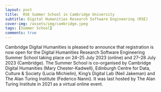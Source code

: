 ```yaml
---
layout: post
title:  RSE Summer School in Cambridge University
subtitle: Digital Humanities Research Software Engineering (RSE)
cover-img: /assets/img/cambridge.jpeg
tags: [Summer School]
comments: true
---
```


Cambridge Digital Humanities is pleased to announce that registration is now open for the Digital Humanities Research Software Engineering Summer School taking place on 24–25 July 2023 (online) and 27–28 July 2023 (Cambridge). The Summer School is co-organised by Cambridge Digital Humanities (Mary Chester-Kadwell), Edinburgh Centre for Data, Culture & Society (Lucia Michielin), King’s Digital Lab (Neil Jakeman) and The Alan Turing Institute (Federico Nanni). It was last hosted by The Alan Turing Institute in 2021 as a virtual online event. 